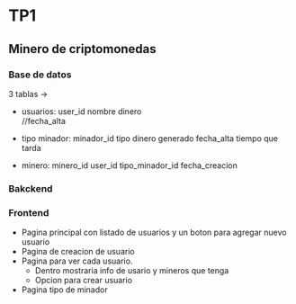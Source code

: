# TP1

## Minero de criptomonedas
### Base de datos
3 tablas -> 
- usuarios:
  user_id
  nombre
  dinero   
  //fecha_alta

- tipo minador:
  minador_id
  tipo
  dinero generado
  fecha_alta
  tiempo que tarda
  
- minero:
  minero_id
  user_id
  tipo_minador_id
  fecha_creacion
### Bakckend
  

### Frontend
- Pagina principal con listado de usuarios y un boton para agregar nuevo usuario
- Pagina de creacion de usuario
- Pagina para ver cada usuario.
  * Dentro mostraria info de usario y mineros que tenga
  * Opcion para crear usuario
- Pagina tipo de minador

